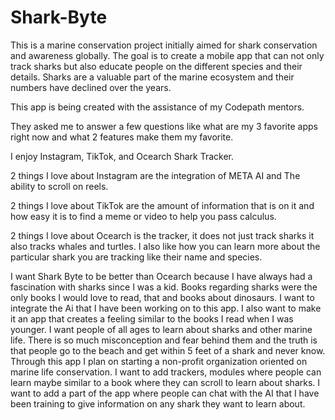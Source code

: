 # Shark-Byte
This is a marine conservation project initially aimed for shark conservation and awareness globally. The goal is to create a mobile app that can not only track sharks but also educate people on the different species and their details. Sharks are a valuable part of the marine ecosystem and their numbers have declined over the years.

This app is being created with the assistance of my Codepath mentors. 

They asked me to answer a few questions like what are my 3 favorite apps right now and what 2 features make them my favorite.

I enjoy Instagram, TikTok, and Ocearch Shark Tracker.

2 things I love about Instagram are the integration of META AI and The ability to scroll on reels.

2 things I love about TikTok are the amount of information that is on it and how easy it is to find a meme or video to help you pass calculus.

2 things I love about Ocearch is the tracker, it does not just track sharks it also tracks whales and turtles. I also like how you can learn more about the particular shark you are tracking like their name and species.

I want Shark Byte to be better than Ocearch because I have always had a fascination with sharks since I was a kid. Books regarding sharks were the only books I would love to read, that and books about dinosaurs. I want to integrate the Ai that I have been working on to this app. I also want to make it an app that creates a feeling similar to the books I read when I was younger. I want people of all ages to learn about sharks and other marine life. There is so much misconception and fear behind them and the truth is that people go to the beach and get within 5 feet of a shark and never know. Through this app I plan on starting a non-profit organization oriented on marine life conservation. I want to add trackers, modules where people can learn maybe similar to a book where they can scroll to learn about sharks. I want to add a part of the app where people can chat with the AI that I have been training to give information on any shark they want to learn about. 
